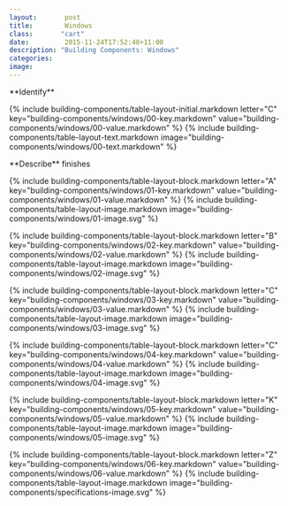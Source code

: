 ```yaml
---
layout:       post
title:        Windows
class:       "cart"
date:         2015-11-24T17:52:48+11:00
description: "Building Components: Windows"
categories:      
image:        
---
```

<div id="building-components">
<dl>

<div markdown="1" class="building-components-title">
<span class="transform-to-uppercase">**Identify**</span>
</div>

{% include building-components/table-layout-initial.markdown letter="C" key="building-components/windows/00-key.markdown" value="building-components/windows/00-value.markdown" %}
{% include building-components/table-layout-text.markdown image="building-components/windows/00-text.markdown" %}

<div markdown="1" class="building-components-title">
<span class="transform-to-uppercase">**Describe** finishes</span>
</div>

{% include building-components/table-layout-block.markdown letter="A" key="building-components/windows/01-key.markdown" value="building-components/windows/01-value.markdown" %}
{% include building-components/table-layout-image.markdown image="building-components/windows/01-image.svg" %}

{% include building-components/table-layout-block.markdown letter="B" key="building-components/windows/02-key.markdown" value="building-components/windows/02-value.markdown"  %}
{% include building-components/table-layout-image.markdown image="building-components/windows/02-image.svg" %}

{% include building-components/table-layout-block.markdown letter="C" key="building-components/windows/03-key.markdown" value="building-components/windows/03-value.markdown"  %}
{% include building-components/table-layout-image.markdown image="building-components/windows/03-image.svg" %}

{% include building-components/table-layout-block.markdown letter="C" key="building-components/windows/04-key.markdown" value="building-components/windows/04-value.markdown"  %}
{% include building-components/table-layout-image.markdown image="building-components/windows/04-image.svg" %}

{% include building-components/table-layout-block.markdown letter="K" key="building-components/windows/05-key.markdown" value="building-components/windows/05-value.markdown"  %}
{% include building-components/table-layout-image.markdown image="building-components/windows/05-image.svg" %}

{% include building-components/table-layout-block.markdown letter="Z" key="building-components/windows/06-key.markdown" value="building-components/windows/06-value.markdown"  %}
{% include building-components/table-layout-image.markdown image="building-components/specifications-image.svg" %}

</dl>
</div>